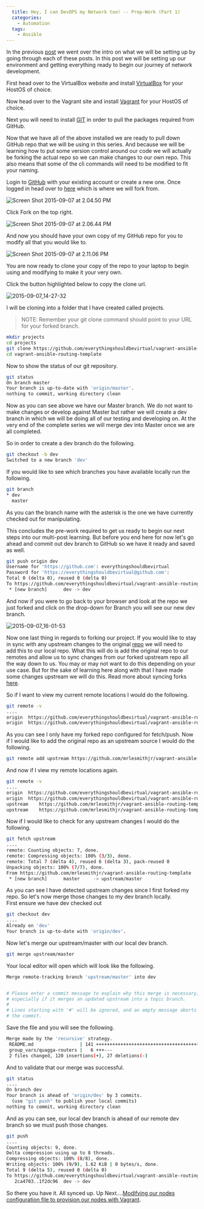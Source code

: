 ```yaml
---
  title: Hey, I can DevOPS my Network too! -- Prep-Work (Part 1)
  categories:
    - Automation
  tags:
    - Ansible
---
```


In the previous
[post](https://everythingshouldbevirtual.com/hey-i-can-devops-my-network-too-intro)
we went over the intro on what we will be setting up by going through
each of these posts. In this post we will be setting up our environment
and getting everything ready to begin our journey of network
development.

First head over to the VirtualBox website and install
[VirtualBox](https://www.virtualbox.org/wiki/Downloads) for your HostOS
of choice.

Now head over to the Vagrant site and install
[Vagrant](https://www.vagrantup.com/downloads.html) for your HostOS of
choice.

Next you will need to install
[GIT](https://git-scm.com/book/en/v2/Getting-Started-Installing-Git) in
order to pull the packages required from GitHub.

Now that we have all of the above installed we are ready to pull down
GitHub repo that we will be using in this series. And because we will be
learning how to put some version control around our code we will
actually be forking the actual repo so we can make changes to our own
repo. This also means that some of the cli commands will need to be
modified to fit your naming.

Login to [GitHub](https://github.com/) with your existing account or
create a new one. Once logged in head over to
[here](https://github.com/mrlesmithjr/vagrant-ansible-routing-template) which
is where we will fork from.

![Screen Shot 2015-09-07 at 2.04.50 PM](../../assets/Screen-Shot-2015-09-07-at-2.04.50-PM-300x211.png)

Click Fork on the top right.

![Screen Shot 2015-09-07 at 2.06.44 PM](../../assets/Screen-Shot-2015-09-07-at-2.06.44-PM1-300x162.png)

And now you should have your own copy of my GitHub repo for you to
modify all that you would like to.

![Screen Shot 2015-09-07 at 2.11.06 PM](../../assets/Screen-Shot-2015-09-07-at-2.11.06-PM-300x218.png)

You are now ready to clone your copy of the repo to your laptop to begin
using and modifying to make it your very own.

Click the button highlighted below to copy the clone url.

![2015-09-07_14-27-32](../../assets/2015-09-07_14-27-32-300x226.png)

I will be cloning into a folder that I have created called projects.

> NOTE: Remember your git clone command should point to your URL
> for your forked branch.

```bash
mkdir projects
cd projects
git clone https://github.com/everythingshouldbevirtual/vagrant-ansible-routing-template.git
cd vagrant-ansible-routing-template
```

Now to show the status of our git repository.

```bash
git status
On branch master
Your branch is up-to-date with 'origin/master'.
nothing to commit, working directory clean
```

Now as you can see above we have our Master branch. We do not want to
make changes or develop against Master but rather we will create a dev
branch in which we will be doing all of our testing and developing on.
At the very end of the complete series we will merge dev into Master
once we are all completed.

So in order to create a dev branch do the following.

```bash
git checkout -b dev
Switched to a new branch 'dev'
```

If you would like to see which branches you have available locally run
the following.

```bash
git branch
* dev
  master
```

As you can the branch name with the asterisk is the one we have
currently checked out for manipulating.

This concludes the pre-work required to get us ready to begin our next
steps into our multi-post learning. But before you end here for now
let's go ahead and commit out dev branch to GitHub so we have it ready
and saved as well.

```bash
git push origin dev
Username for 'https://github.com': everythingshouldbevirtual
Password for 'https://everythingshouldbevirtual@github.com':
Total 0 (delta 0), reused 0 (delta 0)
To https://github.com/everythingshouldbevirtual/vagrant-ansible-routing-template.git
 * [new branch]      dev -> dev
```

And now if you were to go back to your browser and look at the repo we
just forked and click on the drop-down for Branch you will see our new
dev branch.

![2015-09-07_16-01-53](../../assets/2015-09-07_16-01-53-300x177.png)

Now one last thing in regards to forking our project. If you would like
to stay in sync with any upstream changes to the
original [repo](https://github.com/mrlesmithjr/vagrant-ansible-routing-template) we
will need to add this to our local repo. What this will do is add the
original repo to our remotes and allow us to sync changes from our
forked upstream repo all the way down to us. You may or may not want to
do this depending on your use case. But for the sake of learning here
along with that I have made some changes upstream we will do this. Read
more about syncing forks
[here](https://help.github.com/articles/syncing-a-fork/).

So if I want to view my current remote locations I would do the
following.

```bash
git remote -v
....
origin  https://github.com/everythingshouldbevirtual/vagrant-ansible-routing-template.git (fetch)
origin  https://github.com/everythingshouldbevirtual/vagrant-ansible-routing-template.git (push)
```

As you can see I only have my forked repo configured for fetch/push. Now if I
would like to add the original repo as an upstream source I would do the following.

```bash
git remote add upstream https://github.com/mrlesmithjr/vagrant-ansible-routing-template.git
```

And now if I view my remote locations again.

```bash
git remote -v
....
origin  https://github.com/everythingshouldbevirtual/vagrant-ansible-routing-template.git (fetch)
origin  https://github.com/everythingshouldbevirtual/vagrant-ansible-routing-template.git (push)
upstream    https://github.com/mrlesmithjr/vagrant-ansible-routing-template.git (fetch)
upstream    https://github.com/mrlesmithjr/vagrant-ansible-routing-template.git (push)
```

Now if I would like to check for any upstream changes I would do the
following.

```bash
git fetch upstream
....
remote: Counting objects: 7, done.
remote: Compressing objects: 100% (3/3), done.
remote: Total 7 (delta 4), reused 6 (delta 3), pack-reused 0
Unpacking objects: 100% (7/7), done.
From https://github.com/mrlesmithjr/vagrant-ansible-routing-template
 * [new branch]      master     -> upstream/master
```

As you can see I have detected upstream changes since I first forked my
repo. So let's now merge those changes to my dev branch locally.\
First ensure we have dev checked out

```bash
git checkout dev
....
Already on 'dev'
Your branch is up-to-date with 'origin/dev'.
```

Now let's merge our upstream/master with our local dev branch.

```bash
git merge upstream/master
```

Your local editor will open which will look like the following.

```bash
Merge remote-tracking branch 'upstream/master' into dev


# Please enter a commit message to explain why this merge is necessary,
# especially if it merges an updated upstream into a topic branch.
#
# Lines starting with '#' will be ignored, and an empty message aborts
# the commit.
```

Save the file and you will see the following.

```bash
Merge made by the 'recursive' strategy.
 README.md                 | 141 +++++++++++++++++++++++++++++++++++++++++++++++++++++++++++++++++++++++++++++++++++++++++++++++++++++++++++++++++++++------------------------
 group_vars/quagga-routers |   6 +++---
 2 files changed, 120 insertions(+), 27 deletions(-)
```

And to validate that our merge was successful.

```bash
git status
....
On branch dev
Your branch is ahead of 'origin/dev' by 3 commits.
  (use "git push" to publish your local commits)
nothing to commit, working directory clean
```

And as you can see, our local dev branch is ahead of our remote dev
branch so we must push those changes.

```bash
git push
....
Counting objects: 9, done.
Delta compression using up to 8 threads.
Compressing objects: 100% (8/8), done.
Writing objects: 100% (9/9), 1.62 KiB | 0 bytes/s, done.
Total 9 (delta 5), reused 0 (delta 0)
To https://github.com/everythingshouldbevirtual/vagrant-ansible-routing-template.git
   2ca4703..1f2dc96  dev -> dev
```

So there you have it. All synced up.
Up Next....[Modifying our nodes configuration file to provision our nodes with Vagrant](https://everythingshouldbevirtual.com/hey-i-can-devops-my-network-too-define-nodes-part-2).
